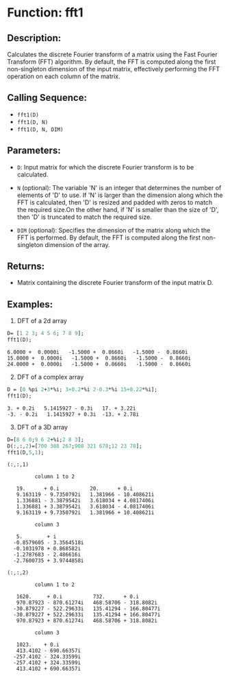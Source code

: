 # Function: fft1

## Description:
Calculates the discrete Fourier transform of a matrix using the Fast Fourier Transform (FFT) algorithm. By default, the FFT is computed along the first non-singleton dimension of the input matrix, effectively performing the FFT operation on each column of the matrix.

## Calling Sequence:
- `fft1(D)`
- `fft1(D, N)`
- `fft1(D, N, DIM)`

## Parameters:
- `D`: Input matrix for which the discrete Fourier transform is to be calculated.

  
- `N` (optional): The variable 'N' is an integer that determines the number of elements of 'D' to use. If 'N' is larger than the dimension along which the FFT is calculated,         then 'D' is resized and padded with zeros to match the required size.On the other hand, if 'N' is smaller than the size of 'D', then 'D' is truncated to            match the required size.
- `DIM` (optional): Specifies the dimension of the matrix along which the FFT is performed. By default, the FFT is computed along the first non-singleton dimension of the array.

## Returns:
- Matrix containing the discrete Fourier transform of the input matrix D.

## Examples:
1. DFT of a 2d array
```scilab
D= [1 2 3; 4 5 6; 7 8 9];
fft1(D);
```


```output
6.0000 +  0.0000i   -1.5000 +  0.8660i   -1.5000 -  0.8660i
15.0000 +  0.0000i   -1.5000 +  0.8660i   -1.5000 -  0.8660i
24.0000 +  0.0000i   -1.5000 +  0.8660i   -1.5000 -  0.8660i
```
2. DFT of a complex array
```scilab
D = [0 %pi 2+3*%i; 3+0.2*%i 2-0.3*%i 15+0.22*%i];
fft1(D);
```


```
3. + 0.2i   5.1415927 - 0.3i   17. + 3.22i
-3. - 0.2i   1.1415927 + 0.3i  -13. + 2.78i
```
3. DFT of a 3D array
```scilab
D=[8 6 0;9 6 2+%i;2 8 3];
D(:,:,2)=[700 388 267;908 321 678;12 23 78];
fft1(D,5,1);
```


``` output
(:,:,1)

         column 1 to 2

   19.      + 0.i          20.      + 0.i       
   9.163119 - 9.7350792i   1.381966 - 10.408621i
   1.336881 - 3.3879542i   3.618034 + 4.0817406i
   1.336881 + 3.3879542i   3.618034 - 4.0817406i
   9.163119 + 9.7350792i   1.381966 + 10.408621i

         column 3

   5.        + i         
  -0.8579605 - 3.3564518i
  -0.1031978 + 0.868582i 
  -1.2787683 - 2.486616i 
  -2.7600735 + 3.9744858i

(:,:,2)

         column 1 to 2

   1620.     + 0.i          732.      + 0.i       
   970.87923 - 870.61274i   468.58706 - 318.8082i 
  -30.879227 - 522.29633i   135.41294 - 166.80477i
  -30.879227 + 522.29633i   135.41294 + 166.80477i
   970.87923 + 870.61274i   468.58706 + 318.8082i 

         column 3

   1023.    + 0.i       
   413.4102 - 690.66357i
  -257.4102 - 324.33599i
  -257.4102 + 324.33599i
   413.4102 + 690.66357i
```
